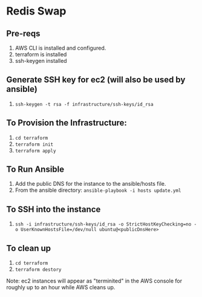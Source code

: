 # Redis Swap

## Pre-reqs
1. AWS CLI is installed and configured.
1. terraform is installed
1. ssh-keygen installed

## Generate SSH key for ec2 (will also be used by ansible)
1. `ssh-keygen -t rsa -f infrastructure/ssh-keys/id_rsa`

## To Provision the Infrastructure:
1. `cd terraform`
1. `terraform init`
1. `terraform apply`

## To Run Ansible
1. Add the public DNS for the instance to the ansible/hosts file.
2. From the ansible directory: `ansible-playbook -i hosts update.yml`

## To SSH into the instance
1. `ssh -i infrastructure/ssh-keys/id_rsa -o StrictHostKeyChecking=no -o UserKnownHostsFile=/dev/null ubuntu@<publicDnsHere>`

## To clean up
1. `cd terraform`
1. `terraform destory`

Note: ec2 instances will appear as "terminited" in the AWS console for roughly up to an hour while AWS cleans up.